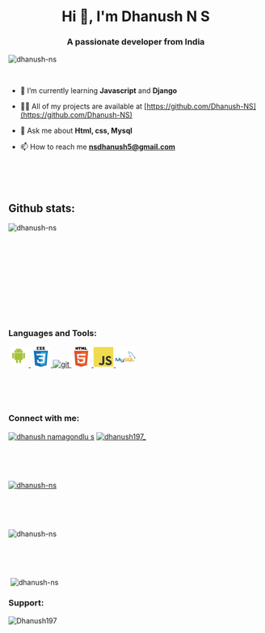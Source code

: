 <h1 align="center">Hi 👋, I'm Dhanush N S</h1>
<h3 align="center">A passionate developer from India</h3>

<p align="left"> <img src="https://komarev.com/ghpvc/?username=dhanush-ns&label=Profile%20views&color=0e75b6&style=flat" alt="dhanush-ns" /> </p>

<p align="left"> <a href="https://twitter.com/" target="blank"><img src="https://img.shields.io/twitter/follow/?logo=twitter&style=for-the-badge" alt="" /></a> </p>

- 🌱 I’m currently learning **Javascript** and **Django**

- 👨‍💻 All of my projects are available at [https://github.com/Dhanush-NS](https://github.com/Dhanush-NS)

- 💬 Ask me about **Html, css, Mysql** 

- 📫 How to reach me **nsdhanush5@gmail.com**
<br>
<br>
<br>

 <h2>Github stats:</h2>
 <p>&nbsp;<img align="left" src="https://github-readme-stats.vercel.app/api?username=dhanush-ns&show_icons=true&locale=en" alt="dhanush-ns" /></p>
<br>
<br>
<br>
<br>
<br>
<br>
<br>
<br>
<br>
<p>
<h3 align="left">Languages and Tools:</h3>
<p align="left"> <a href="https://developer.android.com" target="_blank" rel="noreferrer"> <img src="https://raw.githubusercontent.com/devicons/devicon/master/icons/android/android-original-wordmark.svg" alt="android" width="40" height="40"/> </a> <a href="https://www.w3schools.com/css/" target="_blank" rel="noreferrer"> <img src="https://raw.githubusercontent.com/devicons/devicon/master/icons/css3/css3-original-wordmark.svg" alt="css3" width="40" height="40"/> </a> <a href="https://git-scm.com/" target="_blank" rel="noreferrer"> <img src="https://www.vectorlogo.zone/logos/git-scm/git-scm-icon.svg" alt="git" width="40" height="40"/> </a> <a href="https://www.w3.org/html/" target="_blank" rel="noreferrer"> <img src="https://raw.githubusercontent.com/devicons/devicon/master/icons/html5/html5-original-wordmark.svg" alt="html5" width="40" height="40"/> </a> <a href="https://developer.mozilla.org/en-US/docs/Web/JavaScript" target="_blank" rel="noreferrer"> <img src="https://raw.githubusercontent.com/devicons/devicon/master/icons/javascript/javascript-original.svg" alt="javascript" width="40" height="40"/> </a> <a href="https://www.mysql.com/" target="_blank" rel="noreferrer"> <img src="https://raw.githubusercontent.com/devicons/devicon/master/icons/mysql/mysql-original-wordmark.svg" alt="mysql" width="40" height="40"/> </a> </p>
</p>
<br>
<br>
<br>

<h3 align="left">Connect with me:</h3>
<p align="left">
<a href="https://linkedin.com/in/dhanush namagondlu s" target="blank"><img align="center" src="https://raw.githubusercontent.com/rahuldkjain/github-profile-readme-generator/master/src/images/icons/Social/linked-in-alt.svg" alt="dhanush namagondlu s" height="30" width="40" /></a>
<a href="https://instagram.com/dhanush197_" target="blank"><img align="center" src="https://raw.githubusercontent.com/rahuldkjain/github-profile-readme-generator/master/src/images/icons/Social/instagram.svg" alt="dhanush197_" height="30" width="40" /></a>
</p>
<br>
<br>
<br>
<p align="left"> <a href="https://github.com/ryo-ma/github-profile-trophy"><img src="https://github-profile-trophy.vercel.app/?username=dhanush-ns" alt="dhanush-ns" /></a> </p>


<br>
<br>
<br>

<p><img  src="https://github-readme-stats.vercel.app/api/top-langs?username=dhanush-ns&show_icons=true&locale=en&layout=compact" alt="dhanush-ns" /></p>
<br>
<br>
<br>


<p>&nbsp;<img  src="https://github-readme-streak-stats.herokuapp.com/?user=dhanush-ns&" alt="dhanush-ns" /></p>
<h3 align="left">Support:</h3>
<p><a href="https://www.buymeacoffee.com/Dhanush197"> <img align="left" src="https://cdn.buymeacoffee.com/buttons/v2/default-yellow.png" height="50" width="210" alt="Dhanush197" /></a></p><br><br>
